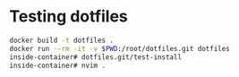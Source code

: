 # Testing dotfiles

```zsh
docker build -t dotfiles .
docker run --rm -it -v $PWD:/root/dotfiles.git dotfiles
inside-container# dotfiles.git/test-install
inside-container# nvim .
```